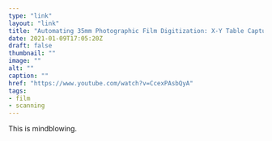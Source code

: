 ```yaml
---
type: "link"
layout: "link"
title: "Automating 35mm Photographic Film Digitization: X-Y Table Capture System Design and Assessment - YouTube"
date: 2021-01-09T17:05:20Z
draft: false
thumbnail: ""
image: ""
alt: ""
caption: ""
href: "https://www.youtube.com/watch?v=CcexPAsbQyA"
tags:
- film
- scanning
---
```


This is mindblowing.
